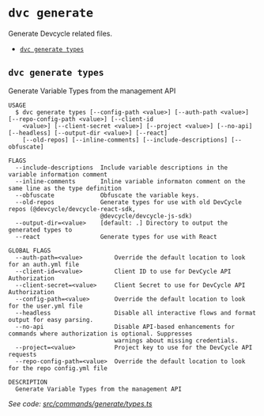 `dvc generate`
==============

Generate Devcycle related files.

* [`dvc generate types`](#dvc-generate-types)

## `dvc generate types`

Generate Variable Types from the management API

```
USAGE
  $ dvc generate types [--config-path <value>] [--auth-path <value>] [--repo-config-path <value>] [--client-id
    <value>] [--client-secret <value>] [--project <value>] [--no-api] [--headless] [--output-dir <value>] [--react]
    [--old-repos] [--inline-comments] [--include-descriptions] [--obfuscate]

FLAGS
  --include-descriptions  Include variable descriptions in the variable information comment
  --inline-comments       Inline variable informaton comment on the same line as the type definition
  --obfuscate             Obfuscate the variable keys.
  --old-repos             Generate types for use with old DevCycle repos (@devcycle/devcycle-react-sdk,
                          @devcycle/devcycle-js-sdk)
  --output-dir=<value>    [default: .] Directory to output the generated types to
  --react                 Generate types for use with React

GLOBAL FLAGS
  --auth-path=<value>         Override the default location to look for an auth.yml file
  --client-id=<value>         Client ID to use for DevCycle API Authorization
  --client-secret=<value>     Client Secret to use for DevCycle API Authorization
  --config-path=<value>       Override the default location to look for the user.yml file
  --headless                  Disable all interactive flows and format output for easy parsing.
  --no-api                    Disable API-based enhancements for commands where authorization is optional. Suppresses
                              warnings about missing credentials.
  --project=<value>           Project key to use for the DevCycle API requests
  --repo-config-path=<value>  Override the default location to look for the repo config.yml file

DESCRIPTION
  Generate Variable Types from the management API
```

_See code: [src/commands/generate/types.ts](https://github.com/DevCycleHQ/cli/blob/v5.14.0/src/commands/generate/types.ts)_
